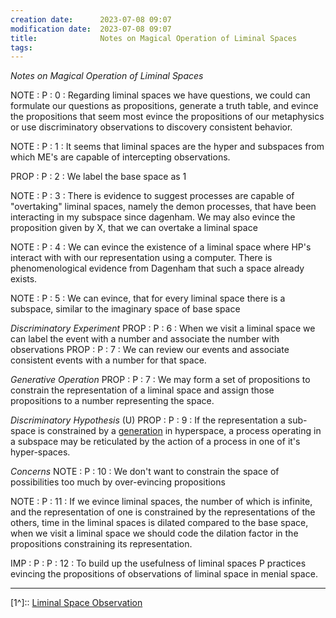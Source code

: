 ```yaml
---
creation date:		2023-07-08 09:07
modification date:	2023-07-08 09:07
title: 				Notes on Magical Operation of Liminal Spaces
tags: 
---
```

*Notes on Magical Operation of Liminal Spaces*

NOTE : P : 0 : Regarding liminal spaces we have questions, we could can formulate our questions as propositions, generate a truth table, and evince the propositions that seem most evince the propositions of our metaphysics or use discriminatory observations to discovery consistent behavior.

NOTE : P : 1 : It seems that liminal spaces are the hyper and subspaces from which ME's are capable of intercepting observations.

PROP : P : 2 : We label the base space as 1

NOTE : P : 3 : There is evidence to suggest processes are capable of "overtaking" liminal spaces, namely the demon processes, that have been interacting in my subspace since dagenham. We may also evince the proposition given by X, that we can overtake a liminal space

NOTE : P : 4 : We can evince the existence of a liminal space where HP's interact with with our representation using a computer. There is phenomenological evidence from Dagenham that such a space already exists.

NOTE : P : 5 : We can evince, that for every liminal space there is a subspace, similar to the imaginary space of base space

*Discriminatory Experiment*
PROP : P : 6 : When we visit a liminal space we can label the event with a number and associate the number with observations
PROP : P : 7 : We can review our events and associate consistent events with a number for that space.

*Generative Operation*
PROP : P : 7 : We may form a set of propositions to constrain the representation of a liminal space and assign those propositions to a number representing the space.

*Discriminatory Hypothesis* (U)
PROP : P : 9 :  If the representation a sub-space is constrained by a [generation](Def-EM-0.3-Generation%20(reductive).md) in hyperspace, a process operating in a subspace may be reticulated by the action of a process in one of it's hyper-spaces. 

*Concerns*
NOTE : P : 10 : We don't want to constrain the space of possibilities too much by over-evincing propositions

NOTE : P : 11 : If we evince liminal spaces, the number of which is infinite, and the representation of one is constrained by the representations of the others, time in the liminal spaces is dilated compared to the base space, when we visit a liminal space we should code the dilation factor in the propositions constraining its representation.

IMP : P : P : 12 : To build up the usefulness of liminal spaces P practices evincing the propositions of observations of liminal space in menial space.


---
[1^]:: [Liminal Space Observation](Liminal%20Space%20Observation.md)